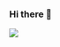 ### Hi there 👋

<a href = "https://streetlamplee.github.io/" target="_blank"><img src = "https://img.shields.io/badge/BLOG-FFFFFF?style=flat-square&logo=#181717&logoColor=7FFFD4"/></a>

<!--
**streetlamplee/streetlamplee** is a ✨ _special_ ✨ repository because its `README.md` (this file) appears on your GitHub profile.

Here are some ideas to get you started:

- 🔭 I’m currently working on ...
- 🌱 I’m currently learning ...
- 👯 I’m looking to collaborate on ...
- 🤔 I’m looking for help with ...
- 💬 Ask me about ...
- 📫 How to reach me: ...
- 😄 Pronouns: ...
- ⚡ Fun fact: ...
-->
